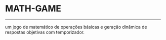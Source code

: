 # MATH-GAME
***
um jogo de matemático de operações básicas e geração dinâmica de respostas objetivas com temporizador.
